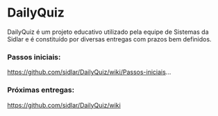 DailyQuiz
=========

DailyQuiz é um projeto educativo utilizado pela equipe de Sistemas da Sidlar e é constituído por diversas entregas com prazos bem definidos. 

### Passos iniciais: 
https://github.com/sidlar/DailyQuiz/wiki/Passos-iniciais...

### Próximas entregas: 
https://github.com/sidlar/DailyQuiz/wiki

